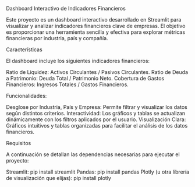 Dashboard Interactivo de Indicadores Financieros

Este proyecto es un dashboard interactivo desarrollado en Streamlit para visualizar y analizar indicadores financieros clave de empresas. El objetivo es proporcionar una herramienta sencilla y efectiva para explorar métricas financieras por industria, país y compañía.

Características

El dashboard incluye los siguientes indicadores financieros:

Ratio de Liquidez: Activos Circulantes / Pasivos Circulantes. Ratio de Deuda a Patrimonio: Deuda Total / Patrimonio Neto. Cobertura de Gastos Financieros: Ingresos Totales / Gastos Financieros.

Funcionalidades:

Desglose por Industria, País y Empresa: Permite filtrar y visualizar los datos según distintos criterios. Interactividad: Los gráficos y tablas se actualizan dinámicamente con los filtros aplicados por el usuario. Visualización Clara: Gráficos intuitivos y tablas organizadas para facilitar el análisis de los datos financieros.

Requisitos

A continuación se detallan las dependencias necesarias para ejecutar el proyecto:

Streamlit: pip install streamlit Pandas: pip install pandas Plotly (u otra librería de visualización que elijas): pip install plotly
